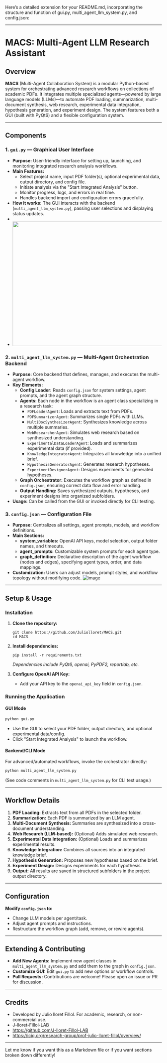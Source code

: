 Here’s a detailed extension for your README.md, incorporating the structure and function of gui.py, multi_agent_llm_system.py, and config.json:

---

# MACS: Multi-Agent LLM Research Assistant

## Overview

**MACS** (Multi-Agent Collaboration System) is a modular Python-based system for orchestrating advanced research workflows on collections of academic PDFs. It integrates multiple specialized agents—powered by large language models (LLMs)—to automate PDF loading, summarization, multi-document synthesis, web research, experimental data integration, hypothesis generation, and experiment design. The system features both a GUI (built with PyQt6) and a flexible configuration system.

---

## Components

### 1. `gui.py` — Graphical User Interface

- **Purpose:** User-friendly interface for setting up, launching, and monitoring integrated research analysis workflows.
- **Main Features:**
  - Select project name, input PDF folder(s), optional experimental data, output directory, and config file.
  - Initiate analysis via the "Start Integrated Analysis" button.
  - Monitor progress, logs, and errors in real time.
  - Handles backend import and configuration errors gracefully.
- **How it works:** The GUI interacts with the backend (`multi_agent_llm_system.py`), passing user selections and displaying status updates.
- 
- <img src="https://github.com/user-attachments/assets/5c8fabc4-934f-42e9-849d-04b9412ed3b1" width="600" height="400"/>

### 2. `multi_agent_llm_system.py` — Multi-Agent Orchestration Backend

- **Purpose:** Core backend that defines, manages, and executes the multi-agent workflow.
- **Key Elements:**
  - **Config Loader:** Reads `config.json` for system settings, agent prompts, and the agent graph structure.
  - **Agents:** Each node in the workflow is an agent class specializing in a research task:
    - `PDFLoaderAgent`: Loads and extracts text from PDFs.
    - `PDFSummarizerAgent`: Summarizes single PDFs with LLMs.
    - `MultiDocSynthesizerAgent`: Synthesizes knowledge across multiple summaries.
    - `WebResearcherAgent`: Simulates web research based on synthesized understanding.
    - `ExperimentalDataLoaderAgent`: Loads and summarizes experimental data (if provided).
    - `KnowledgeIntegratorAgent`: Integrates all knowledge into a unified brief.
    - `HypothesisGeneratorAgent`: Generates research hypotheses.
    - `ExperimentDesignerAgent`: Designs experiments for generated hypotheses.
  - **Graph Orchestrator:** Executes the workflow graph as defined in `config.json`, ensuring correct data flow and error handling.
  - **Output Handling:** Saves synthesized outputs, hypotheses, and experiment designs into organized subfolders.
- **Usage:** Can be called from the GUI or invoked directly for CLI testing.



### 3. `config.json` — Configuration File

- **Purpose:** Centralizes all settings, agent prompts, models, and workflow definitions.
- **Main Sections:**
  - **system_variables:** OpenAI API keys, model selection, output folder names, and timeouts.
  - **agent_prompts:** Customizable system prompts for each agent type.
  - **graph_definition:** Declarative description of the agent workflow (nodes and edges), specifying agent types, order, and data mappings.
- **Customization:** Users can adjust models, prompt styles, and workflow topology without modifying code.
![image](https://github.com/user-attachments/assets/34fc348b-cbfb-48ca-a187-b5b2b94f7f9b)

---

## Setup & Usage

### Installation

1. **Clone the repository:**
   ```
   git clone https://github.com/Juliolloret/MACS.git
   cd MACS
   ```

2. **Install dependencies:**
   ```
   pip install -r requirements.txt
   ```

   *Dependencies include PyQt6, openai, PyPDF2, reportlab, etc.*

3. **Configure OpenAI API Key:**
   - Add your API key to the `openai_api_key` field in `config.json`.

### Running the Application

#### GUI Mode

```bash
python gui.py
```
- Use the GUI to select your PDF folder, output directory, and optional experimental data/config.
- Click "Start Integrated Analysis" to launch the workflow.

#### Backend/CLI Mode

For advanced/automated workflows, invoke the orchestrator directly:
```bash
python multi_agent_llm_system.py
```
(See code comments in `multi_agent_llm_system.py` for CLI test usage.)

---

## Workflow Details

1. **PDF Loading:** Extracts text from all PDFs in the selected folder.
2. **Summarization:** Each PDF is summarized by an LLM agent.
3. **Multi-Document Synthesis:** Summaries are synthesized into a cross-document understanding.
4. **Web Research (LLM-based):** (Optional) Adds simulated web research.
5. **Experimental Data Integration:** (Optional) Loads and summarizes experimental results.
6. **Knowledge Integration:** Combines all sources into an integrated knowledge brief.
7. **Hypothesis Generation:** Proposes new hypotheses based on the brief.
8. **Experiment Design:** Designs experiments for each hypothesis.
9. **Output:** All results are saved in structured subfolders in the project output directory.

---

## Configuration

**Modify `config.json` to:**
- Change LLM models per agent/task.
- Adjust agent prompts and instructions.
- Restructure the workflow graph (add, remove, or rewire agents).

---

## Extending & Contributing

- **Add New Agents:** Implement new agent classes in `multi_agent_llm_system.py` and add them to the graph in `config.json`.
- **Customize GUI:** Edit `gui.py` to add new options or workflow controls.
- **Pull Requests:** Contributions are welcome! Please open an issue or PR for discussion.

---

## Credits

- Developed by Julio lloret Fillol. For academic, research, or non-commercial use.
- J-lloret-Fillol-LAB
- https://github.com/J-lloret-Fillol-LAB
- https://iciq.org/research-group/prof-julio-lloret-fillol/overview/
---

Let me know if you want this as a Markdown file or if you want sections broken down differently!
